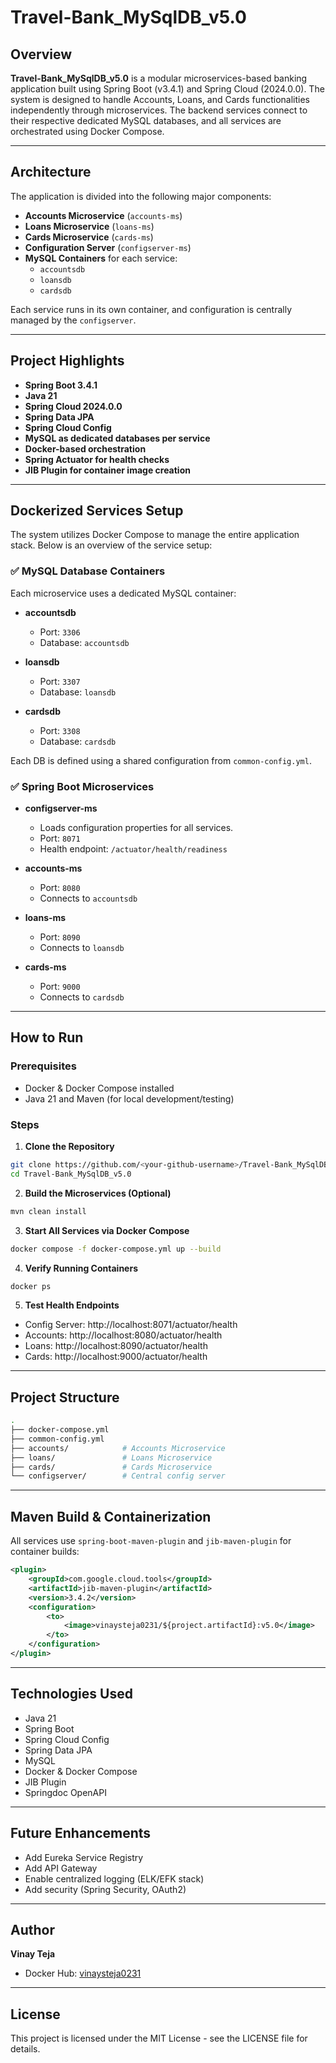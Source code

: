 # Travel-Bank_MySqlDB_v5.0

## Overview

**Travel-Bank_MySqlDB_v5.0** is a modular microservices-based banking application built using Spring Boot (v3.4.1) and Spring Cloud (2024.0.0). The system is designed to handle Accounts, Loans, and Cards functionalities independently through microservices. The backend services connect to their respective dedicated MySQL databases, and all services are orchestrated using Docker Compose.

---

## Architecture

The application is divided into the following major components:

- **Accounts Microservice** (`accounts-ms`)
- **Loans Microservice** (`loans-ms`)
- **Cards Microservice** (`cards-ms`)
- **Configuration Server** (`configserver-ms`)
- **MySQL Containers** for each service:
  - `accountsdb`
  - `loansdb`
  - `cardsdb`

Each service runs in its own container, and configuration is centrally managed by the `configserver`.

---

## Project Highlights

- **Spring Boot 3.4.1**
- **Java 21**
- **Spring Cloud 2024.0.0**
- **Spring Data JPA**
- **Spring Cloud Config**
- **MySQL as dedicated databases per service**
- **Docker-based orchestration**
- **Spring Actuator for health checks**
- **JIB Plugin for container image creation**

---

## Dockerized Services Setup

The system utilizes Docker Compose to manage the entire application stack. Below is an overview of the service setup:

### ✅ MySQL Database Containers

Each microservice uses a dedicated MySQL container:

- **accountsdb**
  - Port: `3306`
  - Database: `accountsdb`

- **loansdb**
  - Port: `3307`
  - Database: `loansdb`

- **cardsdb**
  - Port: `3308`
  - Database: `cardsdb`

Each DB is defined using a shared configuration from `common-config.yml`.

### ✅ Spring Boot Microservices

- **configserver-ms**
  - Loads configuration properties for all services.
  - Port: `8071`
  - Health endpoint: `/actuator/health/readiness`

- **accounts-ms**
  - Port: `8080`
  - Connects to `accountsdb`

- **loans-ms**
  - Port: `8090`
  - Connects to `loansdb`

- **cards-ms**
  - Port: `9000`
  - Connects to `cardsdb`

---

## How to Run

### Prerequisites

- Docker & Docker Compose installed
- Java 21 and Maven (for local development/testing)

### Steps

1. **Clone the Repository**

```bash
git clone https://github.com/<your-github-username>/Travel-Bank_MySqlDB_v5.0.git
cd Travel-Bank_MySqlDB_v5.0
```

2. **Build the Microservices (Optional)**

```bash
mvn clean install
```

3. **Start All Services via Docker Compose**

```bash
docker compose -f docker-compose.yml up --build
```

4. **Verify Running Containers**

```bash
docker ps
```

5. **Test Health Endpoints**

- Config Server: http://localhost:8071/actuator/health
- Accounts: http://localhost:8080/actuator/health
- Loans: http://localhost:8090/actuator/health
- Cards: http://localhost:9000/actuator/health

---

## Project Structure

```bash
.
├── docker-compose.yml
├── common-config.yml
├── accounts/            # Accounts Microservice
├── loans/               # Loans Microservice
├── cards/               # Cards Microservice
└── configserver/        # Central config server
```

---

## Maven Build & Containerization

All services use `spring-boot-maven-plugin` and `jib-maven-plugin` for container builds:

```xml
<plugin>
    <groupId>com.google.cloud.tools</groupId>
    <artifactId>jib-maven-plugin</artifactId>
    <version>3.4.2</version>
    <configuration>
        <to>
            <image>vinaysteja0231/${project.artifactId}:v5.0</image>
        </to>
    </configuration>
</plugin>
```

---

## Technologies Used

- Java 21
- Spring Boot
- Spring Cloud Config
- Spring Data JPA
- MySQL
- Docker & Docker Compose
- JIB Plugin
- Springdoc OpenAPI

---

## Future Enhancements

- Add Eureka Service Registry
- Add API Gateway
- Enable centralized logging (ELK/EFK stack)
- Add security (Spring Security, OAuth2)

---

## Author

**Vinay Teja**

- Docker Hub: [vinaysteja0231](https://hub.docker.com/u/vinaysteja0231)

---

## License

This project is licensed under the MIT License - see the LICENSE file for details.
